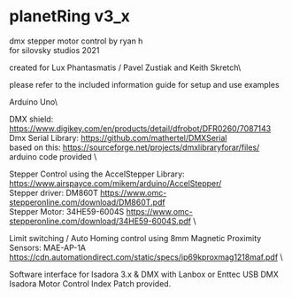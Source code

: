 # planetRing v3_x
dmx stepper motor control
by ryan h\
for silovsky studios 2021

created for Lux Phantasmatis / Pavel Zustiak and Keith Skretch\

please refer to the included information guide for setup and use examples

Arduino Uno\

DMX shield: https://www.digikey.com/en/products/detail/dfrobot/DFR0260/7087143 \
Dmx Serial Library: https://github.com/mathertel/DMXSerial \
based on this: https://sourceforge.net/projects/dmxlibraryforar/files/ \
arduino code provided \

Stepper Control using the AccelStepper Library: https://www.airspayce.com/mikem/arduino/AccelStepper/ \
Stepper driver: DM860T https://www.omc-stepperonline.com/download/DM860T.pdf \
Stepper Motor: 34HE59-6004S https://www.omc-stepperonline.com/download/34HE59-6004S.pdf \

Limit switching / Auto Homing control using 8mm Magnetic Proximity Sensors: MAE-AP-1A \
https://cdn.automationdirect.com/static/specs/ip69kproxmag1218maf.pdf \

Software interface for Isadora 3.x & DMX with Lanbox or Enttec USB DMX \
Isadora Motor Control Index Patch provided.
